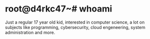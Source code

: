 # root@d4rkc47~# whoami
Just a regular 17 year old kid, interested in computer science,  a lot on subjects like programming, cybersecurity, cloud engeneering, system administration and more.
